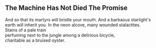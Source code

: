 The Machine Has Not Died The Promise
------------------------------------
And so that its martyrs will bristle your mouth. And a barbaous starlight's earth will inherit you. In the neon alcove, many wounded stalactites.  
Stains of a pale train  
perfuming next to the jungle among a delirious bicycle,  
charitable as a bruised oyster.  
